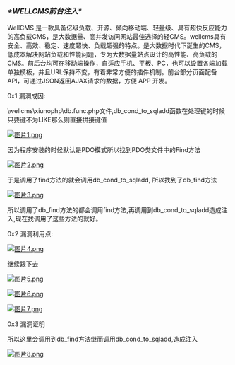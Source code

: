 ### ***\*WELLCMS前台注入\****

WellCMS 是一款具备亿级负载、开源、倾向移动端、轻量级、具有超快反应能力的高负载CMS，是大数据量、高并发访问网站最佳选择的轻CMS。wellcms具有安全、高效、稳定、速度超快、负载超强的特点。是大数据时代下诞生的CMS，低成本解决网站负载和性能问题，专为大数据量站点设计的高性能、高负载的CMS。前后台均可在移动端操作，自适应手机、平板、PC，也可以设置各端加载单独模板，并且URL保持不变，有着非常方便的插件机制。前台部分页面配备API，可通过JSON返回AJAX请求的数据，方便 APP 开发。



0x1 漏洞成因:

\wellcms\xiunophp\db.func.php文件,db_cond_to_sqladd函数在处理键的时候只要键不为LIKE那么则直接拼接键值

[![图片1.png](http://www.ttk7.cn/content/uploadfile/202010/b6c31602477592.png)](http://www.ttk7.cn/content/uploadfile/202010/b6c31602477592.png)





因为程序安装的时候默认是PDO模式所以找到PDO类文件中的Find方法

[![图片2.png](http://www.ttk7.cn/content/uploadfile/202010/71421602477616.png)](http://www.ttk7.cn/content/uploadfile/202010/71421602477616.png)





于是调用了find方法的就会调用db_cond_to_sqladd, 所以找到了db_find方法

[![图片3.png](http://www.ttk7.cn/content/uploadfile/202010/05261602477640.png)](http://www.ttk7.cn/content/uploadfile/202010/05261602477640.png)





所以调用了db_find方法的都会调用find方法,再调用到db_cond_to_sqladd造成注入,现在找调用了这些方法的就好。

 

0x2 漏洞利用点:

[![图片4.png](http://www.ttk7.cn/content/uploadfile/202010/1ed01602477669.png)](http://www.ttk7.cn/content/uploadfile/202010/1ed01602477669.png)





继续跟下去

[![图片5.png](http://www.ttk7.cn/content/uploadfile/202010/95101602477692.png)](http://www.ttk7.cn/content/uploadfile/202010/95101602477692.png)



[![图片6.png](http://www.ttk7.cn/content/uploadfile/202010/560d1602477709.png)](http://www.ttk7.cn/content/uploadfile/202010/560d1602477709.png)

[![图片7.png](http://www.ttk7.cn/content/uploadfile/202010/1e1b1602477727.png)](http://www.ttk7.cn/content/uploadfile/202010/1e1b1602477727.png)



0x3 漏洞证明

所以这里会调用到db_find方法继而调用db_cond_to_sqladd,造成注入

[![图片8.png](http://www.ttk7.cn/content/uploadfile/202010/914f1602477748.png)](http://www.ttk7.cn/content/uploadfile/202010/914f1602477748.png)